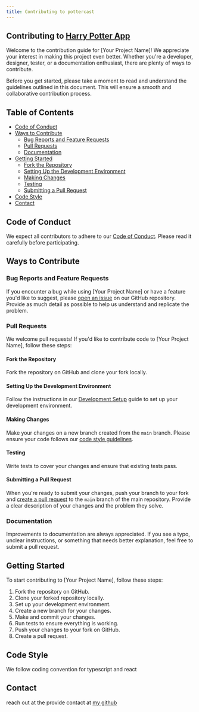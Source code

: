 ```yaml
---
title: Contributing to pottercast
---
```


## Contributing to [Harry Potter App](https://pottercast.vercel.app/)

Welcome to the contribution guide for [Your Project Name]! We appreciate your interest in making this project even better. Whether you're a developer, designer, tester, or a documentation enthusiast, there are plenty of ways to contribute.

Before you get started, please take a moment to read and understand the guidelines outlined in this document. This will ensure a smooth and collaborative contribution process.

## Table of Contents

- [Code of Conduct](#code-of-conduct)
- [Ways to Contribute](#ways-to-contribute)
  - [Bug Reports and Feature Requests](#bug-reports-and-feature-requests)
  - [Pull Requests](#pull-requests)
  - [Documentation](#documentation)
- [Getting Started](#getting-started)
  - [Fork the Repository](#fork-the-repository)
  - [Setting Up the Development Environment](#setting-up-the-development-environment)
  - [Making Changes](#making-changes)
  - [Testing](#testing)
  - [Submitting a Pull Request](#submitting-a-pull-request)
- [Code Style](#code-style)
- [Contact](#contact)

## Code of Conduct

We expect all contributors to adhere to our [Code of Conduct](./CODE_OF_CONDUCT.md). Please read it carefully before participating.

## Ways to Contribute

### Bug Reports and Feature Requests

If you encounter a bug while using [Your Project Name] or have a feature you'd like to suggest, please [open an issue](https://github.com/your-username/your-project-name/issues) on our GitHub repository. Provide as much detail as possible to help us understand and replicate the problem.

### Pull Requests

We welcome pull requests! If you'd like to contribute code to [Your Project Name], follow these steps:

#### Fork the Repository

Fork the repository on GitHub and clone your fork locally.

#### Setting Up the Development Environment

Follow the instructions in our [Development Setup](./README.md#Setup) guide to set up your development environment.

#### Making Changes

Make your changes on a new branch created from the `main` branch. Please ensure your code follows our [code style guidelines](./CODE_STYLE.md).

#### Testing

Write tests to cover your changes and ensure that existing tests pass.

#### Submitting a Pull Request

When you're ready to submit your changes, push your branch to your fork and [create a pull request](https://github.com/your-username/your-project-name/pulls) to the `main` branch of the main repository. Provide a clear description of your changes and the problem they solve.

### Documentation

Improvements to documentation are always appreciated. If you see a typo, unclear instructions, or something that needs better explanation, feel free to submit a pull request.

## Getting Started

To start contributing to [Your Project Name], follow these steps:

1. Fork the repository on GitHub.
2. Clone your forked repository locally.
3. Set up your development environment.
4. Create a new branch for your changes.
5. Make and commit your changes.
6. Run tests to ensure everything is working.
7. Push your changes to your fork on GitHub.
8. Create a pull request.

## Code Style

We follow coding convention for typescript and react

## Contact

reach out at the provide contact at [my github](https://github.com/edcheyjr)
